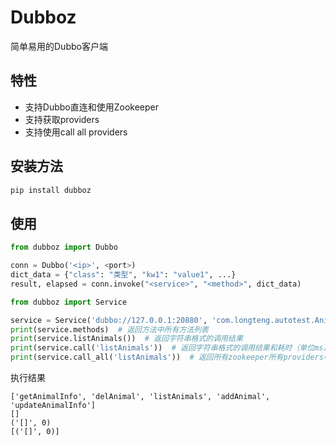 # Dubboz
简单易用的Dubbo客户端

## 特性
* 支持Dubbo直连和使用Zookeeper
* 支持获取providers
* 支持使用call all providers
## 安装方法
```.sh
pip install dubboz 
```

## 使用
```python
from dubboz import Dubbo

conn = Dubbo('<ip>', <port>)
dict_data = {"class": "类型", "kw1": "value1", ...}
result, elapsed = conn.invoke("<service>", "<method>", dict_data)
```
```python
from dubboz import Service

service = Service('dubbo://127.0.0.1:20880', 'com.longteng.autotest.AnimalService')
print(service.methods)  # 返回方法中所有方法列表
print(service.listAnimals())  # 返回字符串格式的调用结果
print(service.call('listAnimals'))  # 返回字符串格式的调用结果和耗时（单位ms)
print(service.call_all('listAnimals'))  # 返回所有zookeeper所有providers中的调用结果列表，每项包含调用结果和耗时
```
执行结果
```
['getAnimalInfo', 'delAnimal', 'listAnimals', 'addAnimal', 'updateAnimalInfo']
[]
('[]', 0)
[('[]', 0)]
```